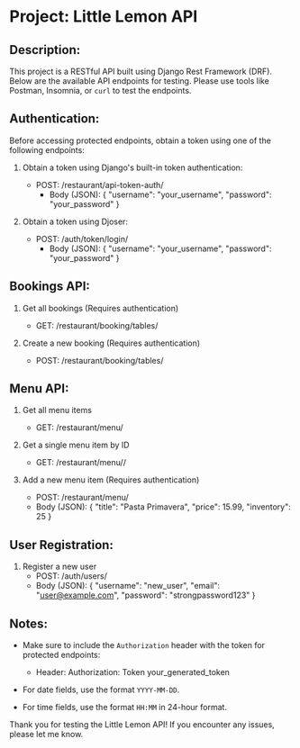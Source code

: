 Project: Little Lemon API
=========================

Description:
------------
This project is a RESTful API built using Django Rest Framework (DRF). Below are the available API endpoints for testing. Please use tools like Postman, Insomnia, or `curl` to test the endpoints.

Authentication:
---------------
Before accessing protected endpoints, obtain a token using one of the following endpoints:

1. Obtain a token using Django's built-in token authentication:
   - POST: /restaurant/api-token-auth/
     - Body (JSON):
       {
         "username": "your_username",
         "password": "your_password"
       }

2. Obtain a token using Djoser:
   - POST: /auth/token/login/
     - Body (JSON):
       {
         "username": "your_username",
         "password": "your_password"
       }

Bookings API:
-------------
1. Get all bookings (Requires authentication)
   - GET: /restaurant/booking/tables/

2. Create a new booking (Requires authentication)
   - POST: /restaurant/booking/tables/

Menu API:
---------
1. Get all menu items
   - GET: /restaurant/menu/

2. Get a single menu item by ID
   - GET: /restaurant/menu/<id>/

3. Add a new menu item (Requires authentication)
   - POST: /restaurant/menu/
   - Body (JSON):
     {
       "title": "Pasta Primavera",
       "price": 15.99,
       "inventory": 25
     }

User Registration:
------------------
1. Register a new user
   - POST: /auth/users/
   - Body (JSON):
     {
       "username": "new_user",
       "email": "user@example.com",
       "password": "strongpassword123"
     }

Notes:
------
- Make sure to include the `Authorization` header with the token for protected endpoints:
  - Header:
    Authorization: Token your_generated_token

- For date fields, use the format `YYYY-MM-DD`.
- For time fields, use the format `HH:MM` in 24-hour format.

Thank you for testing the Little Lemon API! If you encounter any issues, please let me know.
